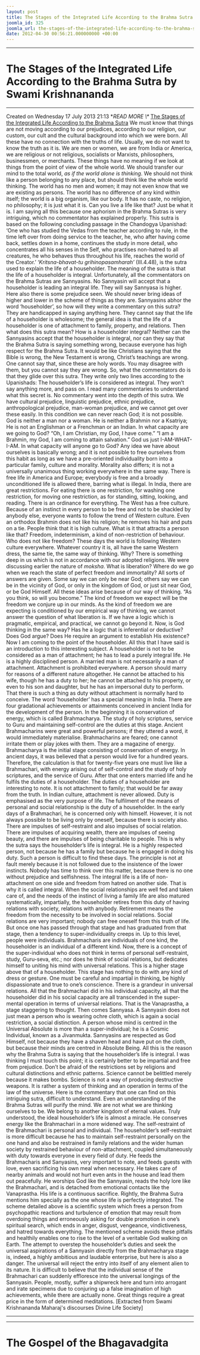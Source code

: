 ```yaml
---
layout: post
title: The Stages of the Integrated Life According to the Brahma Sutra
joomla_id: 325
joomla_url: the-stages-of-the-integrated-life-according-to-the-brahma-sutra
date: 2012-04-30 00:56:21.000000000 +00:00
---
```

* * *
# The Stages of the Integrated Life According to the Brahma Sutra by Swami Krishnananda
* * *
Created on Wednesday 17 July 2013 21:13
**READ MORE \\\** [](http://www.swami-krishnananda.org/disc/disc_52.html)[The Stages of the Integrated Life According to the Brahma Sutra](http://www.swami-krishnananda.org/disc/disc_05.html)
We must know that things are not moving according to our prejudices, according to our religion, our custom, our cult and the cultural background into which we were born. All these have no connection with the truths of life. Usually, we do not want to know the truth as it is. We are men or women, we are from India or America, we are religious or not religious, socialists or Marxists, philosophers, businessmen, or merchants.
These things have no meaning if we look at things from the point of view of the whole world. We should transfer our mind to the total world, _as if the world alone is thinking_. We should not think like a person belonging to any place, but should think like the whole world thinking. The world has no men and women; it may not even know that we are existing as persons. The world has no difference of any kind within itself; the world is a big organism, like our body. It has no caste, no religion, no philosophy; it is just what it is. Can you live a life like that? Just be what it is.
I am saying all this because one aphorism in the Brahma Sutras is very intriguing, which no commentator has explained properly. This sutra is based on the following concluding passage in the Chandogya Upanishad: ‘One who has studied the Vedas from the teacher according to rule, in the time left over from doing service to the teacher, he, who after having come back, settles down in a home, continues the study in more detail, who concentrates all his senses in the Self, who practises non-hatred to all creatures, he who behaves thus throughout his life, reaches the world of the Creator.’
‘_Kritsna-bhavat-tu grihinopasamharah’_ (III.4.48), is the sutra used to explain the life of a householder. The meaning of the sutra is that the life of a householder is integral. Unfortunately, all the commentators on the Brahma Sutras are Sannyasins. No Sannyasin will accept that a householder is leading an integral life. They will say Sannyasa is higher. Here also there is some prejudice seen. We should never bring ideas of higher and lower in the scheme of things as they are. Sannyasins abhor the word ‘householder’, so how will they write a commentary on this sutra? They are handicapped in saying anything here. They cannot say that the life of a householder is wholesome; the general idea is that the life of a householder is one of attachment to family, property, and relations. Then what does this sutra mean? How is a householder integral? Neither can the Sannyasins accept that the householder is integral, nor can they say that the Brahma Sutra is saying something wrong, because everyone has high respect for the Brahma Sutra. It would be like Christians saying that the Bible is wrong, the New Testament is wrong, Christ’s teachings are wrong. One cannot say that, since these are holy words. You may disagree with them, but you cannot say they are wrong. So, what the commentators do is that they glide over this sutra. They write only two lines according to the Upanishads: The householder’s life is considered as integral. They won’t say anything more, and pass on. I read many commentaries to understand what this secret is. No commentary went into the depth of this sutra.
We have cultural prejudice, linguistic prejudice, ethnic prejudice, anthropological prejudice, man-woman prejudice, and we cannot get over these easily. In this condition we can never reach God; it is not possible. God is neither a man nor a woman. He is neither a Brahmin nor a Ksatriya; He is not an Englishman or a Frenchman or an Indian. In what capacity are we going to God? “Oh, I am Christian, my God, I have come.” “I am a Brahmin, my God, I am coming to attain salvation.” God us just I-AM-WHAT-I-AM.
In what capacity will anyone go to God? Any idea we have about ourselves is basically wrong; and it is not possible to free ourselves from this habit as long as we have a pre-oriented individuality born into a particular family, culture and morality. Morality also differs; it is not a universally unanimous thing working everywhere in the same way.
There is free life in America and Europe; everybody is free and a broadly unconditioned life is allowed there, barring what is illegal. In India, there are great restrictions. For eating there is one restriction, for washing one restriction, for moving one restriction, as for standing, sitting, looking, and reading. There is an ordinance for everything. The West has a free culture. Because of an instinct in every person to be free and not to be shackled by anybody else, everyone wants to follow the trend of Western culture. Even an orthodox Brahmin does not like his religion; he removes his hair and puts on a tie. People think that it is high culture. What is it that attracts a person like that? Freedom, indeterminism, a kind of non-restriction of behaviour. Who does not like freedom? These days the world is following Western culture everywhere. Whatever country it is, all have the same Western dress, the same tie, the same way of thinking. Why? There is something deep in us which is not in accordance with our adopted religions.
We were discussing earlier the nature of _moksha_. What is liberation? Where do we go when we reach the state of perfect freedom and immortality? All sorts of answers are given. Some say we can only be near God; others say we can be in the vicinity of God, or only in the kingdom of God, or just sit near God, or be God Himself. All these ideas arise because of our way of thinking. “As you think, so will you become.” The kind of freedom we expect will be the freedom we conjure up in our minds. As the kind of freedom we are expecting is conditioned by our empirical way of thinking, we cannot answer the question of what liberation is. If we have a logic which is pragmatic, empirical, and practical, we cannot go beyond it. Now, is God thinking in the same way? Has he a logic that is inferential or deductive? Does God argue? Does He require an argument to establish His existence?
Now I am coming to the point of the householder. All this that I have said is an introduction to this interesting subject. A householder is not to be considered as a man of attachment; he has to lead a purely integral life. He is a highly disciplined person. A married man is not necessarily a man of attachment. Attachment is prohibited everywhere. A person should marry for reasons of a different nature altogether. He cannot be attached to his wife, though he has a duty to her; he cannot be attached to his property, or even to his son and daughter, but he has an impersonal duty to perform. That there is such a thing as duty without attachment is normally hard to conceive. The word ‘householder’ has a special meaning in India. There are four gradational achievements or attainments conceived in ancient India for the development of the person. In the beginning it is conservation of energy, which is called Brahmacharya. The study of holy scriptures, service to Guru and maintaining self-control are the duties at this stage. Ancient Brahmacharins were great and powerful persons; if they uttered a word, it would immediately materialise. Brahmacharins are feared; one cannot irritate them or play jokes with them. They are a magazine of energy.
Brahmacharya is the initial stage consisting of conservation of energy. In ancient days, it was believed that a person would live for a hundred years. Therefore, the calculation is that for twenty-five years one must live like a Brahmachari, with energy arising out of self-control and the study of holy scriptures, and the service of Guru. After that one enters married life and he fulfils the duties of a householder. The duties of a householder are interesting to note. It is not attachment to family; that would be far away from the truth. In Indian culture, attachment is never allowed. Duty is emphasised as the very purpose of life. The fulfilment of the means of personal and social relationship is the duty of a householder. In the early days of a Brahmachari, he is concerned only with himself. However, it is not always possible to be living only by oneself, because there is society also. There are impulses of self-restraint and also impulses of social relation. There are impulses of acquiring wealth, there are impulses of seeing beauty, and there are impulses of being charitable to people. This is why the sutra says the householder’s life is integral. He is a highly respected person, not because he has a family but because he is engaged in doing his duty. Such a person is difficult to find these days. The principle is not at fault merely because it is not followed due to the insistence of the lower instincts. Nobody has time to think over this matter, because there is no one without prejudice and selfishness. The integral life is a life of non-attachment on one side and freedom from hatred on another side. That is why it is called integral. When the social relationships are well fed and taken care of, and the needs of the instinct of living a family life are also matured systematically, impartially, the householder retires from this duty of having relations with society, relations with anybody. Retirement means the freedom from the necessity to be involved in social relations. Social relations are very important; nobody can free oneself from this truth of life. But once one has passed through that stage and has graduated from that stage, then a tendency to super-individuality creeps in.
Up to this level, people were individuals. Brahmacharis are individuals of one kind, the householder is an individual of a different kind. Now, there is a concept of the super-individual who does not think in terms of personal self-restraint, study, Guru-seva, etc.; nor does he think of social relations, but dedicates himself to uniting his mind with universal relations. This is a higher stage above that of a householder. This stage has nothing to do with any kind of dress or gesture. One must be careful and impartial in thinking, be highly dispassionate and true to one’s conscience. There is a grandeur in universal relations. All that the Brahmachari did in his individual capacity, all that the householder did in his social capacity are all transcended in the super-mental operation in terms of universal relations. That is the Vanaprastha, a stage staggering to thought.
Then comes Sannyasa. A Sannyasin does not just mean a person who is wearing ochre cloth, which is again a social restriction, a social distinction. A person whose mind is centred in the Universal Absolute is more than a super-individual; he is a Cosmic Individual, known as a Jivanmukta. Sannyasins are respected as God Himself, not because they have a shaven head and have put on the cloth, but because their minds are centred in Absolute Being.
All this is the reason why the Brahma Sutra is saying that the householder’s life is integral. I was thinking I must touch this point; it is certainly better to be impartial and free from prejudice. Don’t be afraid of the restrictions set by religions and cultural distinctions and ethnic patterns. Science cannot be belittled merely because it makes bombs. Science is not a way of producing destructive weapons. It is rather a system of thinking and an operation in terms of the law of the universe.
Here is the commentary that one can find on this intriguing sutra, difficult to understand. Even an understanding of the Brahma Sutras will purify the mind. We are not what we are thinking ourselves to be. We belong to another kingdom of eternal values.
Truly understood, the ideal householder’s life is almost a miracle. He conserves energy like the Brahmachari in a more widened way. The self-restraint of the Brahmachari is personal and individual. The householder’s self-restraint is more difficult because he has to maintain self-restraint personally on the one hand and also be restrained in family relations and the wider human society by restrained behaviour of non-attachment, coupled simultaneously with duty towards everyone in every field of duty. He feeds the Brahmacharis and Sanyasins, very important to note, and feeds guests with love, even sacrificing his own meal when necessary. He takes care of nearby animals and would not hurt even ants in the house and lead them out peacefully. He worships God like the Sannyasin, reads the holy lore like the Brahmachari, and is detached from emotional contacts like the Vanaprastha. His life is a continuous sacrifice. Rightly, the Brahma Sutra mentions him specially as the one whose life is perfectly integrated.
The scheme detailed above is a scientific system which frees a person from psychopathic reactions and turbulence of emotion that may result from overdoing things and erroneously asking for double promotion in one’s spiritual search, which ends in anger, disgust, vengeance, vindictiveness, and hatred towards everything. The mentioned scheme avoids these pitfalls and healthily enables one to rise to the level of a veritable God walking on Earth.
The attempt to overstep the householder’s duties and seek the universal aspirations of a Sannyasin directly from the Brahmacharya stage is, indeed, a highly ambitious and laudable enterprise, but here is also a danger. The universal will reject the entry into itself of any element alien to its nature. It is difficult to believe that the individual sense of the Brahmachari can suddenly effloresce into the universal longings of the Sannyasin. People, mostly, suffer a shipwreck here and turn into arrogant and irate specimens due to conjuring up a false imagination of high achievements, while there are actually none. Great things require a great price in the form of determined meditations.
[Extracted from Swami Krishnananda Maharaj's discourses Divine Life Society]
* * *
* * *
# The Gospel of the Bhagavadgita
